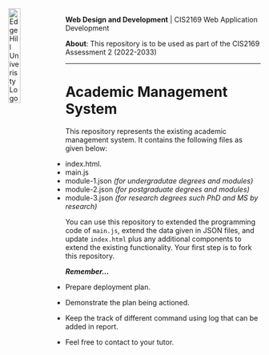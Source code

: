 <img  align="left" src="https://www.edgehill.ac.uk/wp-content/ehu-themes/ehu-wordpress-theme/resources/images/ehu_logo.svg" alt="Edge Hill Univeristy Logo" title="EHU Logo" style="width:22%" />

<p align="left"> <b>Web Design and Development</b> | CIS2169 Web Application Development</p>

<p align="left"> <b>About</b>: This repository is to be used as part of the CIS2169 Assessment 2 (2022-2033)</p>

---

# Academic Management System 

This repository represents the existing academic management system. It contains the following files as given below:

* index.html.
* main.js
* module-1.json     *(for undergradutae degrees and modules)*
* module-2.json     *(for postgraduate degrees and modules)*
* module-3.json     *(for research degrees such PhD and MS by research)*



You can use this repository to extended the programming code of `main.js`, extend the data given in JSON files, and update `index.html` plus any additional components to extend the existing functionality. Your first step is to fork this repository.



***Remember...***

* Prepare deployment plan.

* Demonstrate the plan being actioned.

* Keep the track of different command using log that can be added in report.

* Feel free to contact to your tutor. 
